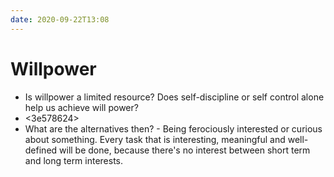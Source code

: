 ```yaml
---
date: 2020-09-22T13:08
---
```


# Willpower


- Is willpower a limited resource? Does self-discipline or self control alone help us achieve will power? 
- <3e578624>
- What are the alternatives then? - Being ferociously interested or curious about something.
  Every task that is interesting, meaningful and well-defined will be done, because there's no interest between short term and long term interests.
